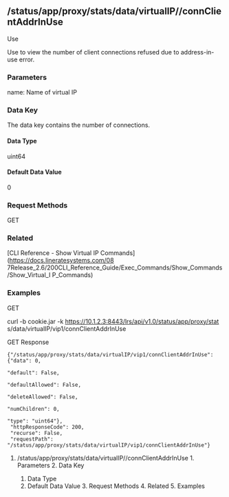 ## /status/app/proxy/stats/data/virtualIP/<name>/connClientAddrInUse

Use

Use to view the number of client connections refused due to address-in-use
error.

### Parameters

name: Name of virtual IP

### Data Key

The data key contains the number of connections.

#### Data Type

uint64

#### Default Data Value

0

### Request Methods

GET

### Related

[CLI Reference - Show Virtual IP Commands](https://docs.lineratesystems.com/08
7Release_2.6/200CLI_Reference_Guide/Exec_Commands/Show_Commands/Show_Virtual_I
P_Commands)

### Examples

GET

curl -b cookie.jar -k https://10.1.2.3:8443/lrs/api/v1.0/status/app/proxy/stat
s/data/virtualIP/vip1/connClientAddrInUse

GET Response

    
    {"/status/app/proxy/stats/data/virtualIP/vip1/connClientAddrInUse": {"data": 0,
                                                                            "default": False,
                                                                            "defaultAllowed": False,
                                                                            "deleteAllowed": False,
                                                                            "numChildren": 0,
                                                                            "type": "uint64"},
     "httpResponseCode": 200,
     "recurse": False,
     "requestPath": "/status/app/proxy/stats/data/virtualIP/vip1/connClientAddrInUse"}
    

  1. /status/app/proxy/stats/data/virtualIP/<name>/connClientAddrInUse
    1. Parameters
    2. Data Key
      1. Data Type
      2. Default Data Value
    3. Request Methods
    4. Related
    5. Examples

